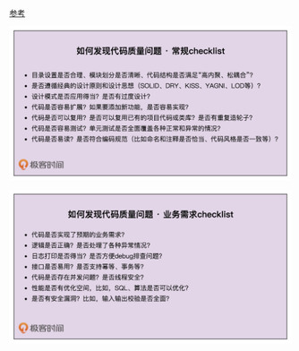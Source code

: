 [参考](https://time.geekbang.org/column/article/190979)

![img](.如何发现代码质量问题.assets/041e22cac6ce2ba3481e246c119adfc9.jpg)

![img](.如何发现代码质量问题.assets/9894233257994a69102afa960692ce98.jpg)

